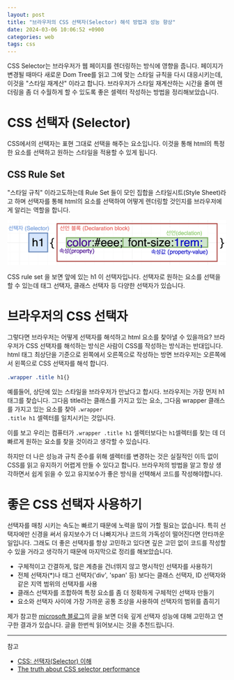 ```yaml
---
layout: post
title: "브라우저의 CSS 선택자(Selector) 해석 방법과 성능 향상"
date: 2024-03-06 10:06:52 +0900
categories: web
tags: css
---
```


CSS Selector는 브라우저가 웹 페이지를 렌더링하는 방식에 영향을 줍니다. 페이지가 변경될 때마다 새로운 Dom Tree를 읽고 그에 맞는 스타일 규칙을 다시 대응시키는데, 이것을 "스타일 재계산" 이라고 합니다. 브라우저가 스타일 재계산하는 시간을 줄여 렌더링을 좀 더 수월하게 할 수 있도록 좋은 셀렉터 작성하는 방법을 정리해보았습니다.


# CSS 선택자 (Selector)
CSS에서의 선택자는 표현 그대로 선택을 해주는 요소입니다. 이것을 통해 html의 특정한 요소를 선택하고 원하는 스타일을 적용할 수 있게 됩니다.
## CSS Rule Set
"스타일 규칙" 이라고도하는데 Rule Set 들이 모인 집합을 스타일시트(Style Sheet)라고 하며 선택자를 통해 html의 요소를 선택하여 어떻게 렌더링할 것인지를 브라우저에게 알리는 역할을 합니다.

![CSS rule set](/assets/images/2024-03-06/01.png)

CSS rule set 을 보면 앞에 있는 h1 이 선택자입니다. 선택자로 원하는 요소를 선택을 할 수 있는데 태그 선택자, 클래스 선택자 등 다양한 선택자가 있습니다.

# 브라우저의 CSS 선택자
그렇다면 브라우저는 어떻게 선택자를 해석하고 html 요소를 찾아낼 수 있을까요? 브라우저가 CSS 선택자를 해석하는 방식은 사람이 CSS를 작성하는 방식과는 반대입니다. html 태그 최상단을 기준으로 왼쪽에서 오른쪽으로 작성하는 방면 브라우저는 오른쪽에서 왼쪽으로 CSS 선택자를 해석 합니다. 
```CSS
.wrapper .title h1{}
```
예를들어, 상단에 있는 스타일을 브라우저가 만났다고 합시다. 브라우저는 가장 먼저 h1 태그를 찾습니다. 그다음 title라는 클래스를 가지고 있는 요소, 그다음 wrapper 클래스를 가지고 있는 요소를 찾아 <code>.wrapper .title h1</code> 셀렉터를 일치시키는 것입니다.

이를 보고 우리는 컴퓨터가 <code>.wrapper .title h1</code> 셀렉터보다는 <code>h1</code>셀렉터를 찾는 데 더 빠르게 원하는 요소를 찾을 것이라고 생각할 수 있습니다.

하지만 더 나은 성능과 규칙 준수를 위해 셀렉터를 변경하는 것은 실질적인 이득 없이 CSS를 읽고 유지하기 어렵게 만들 수 있다고 합니다. 브라우저의 방법을 알고 항상 생각하면서 쉽게 읽을 수 있고 유지보수가 좋은 방식을 선택해서 코드를 작성해야합니다.

# 좋은 CSS 선택자 사용하기

선택자를 매칭 시키는 속도는 빠르기 때문에 노력을 많이 가할 필요는 없습니다. 특히 선택자에만 신경을 써서 유지보수가 더 나빠지거나 코드의 가독성이 떨어진다면 안타까운 일입니다. 그래도 더 좋은 선택자를 항상 고민하고 있다면 깊은 고민 없이 코드를 작성할 수 있을 거라고 생각하기 때문에 마지막으로 정리를 해보았습니다.

- 구체적이고 간결하게, 많은 계층을 건너뛰지 않고 명시적인 선택자를 사용하기
- 전체 선택자(*)나 태그 선택자('div', 'span' 등) 보다는 클래스 선택자, ID 선택자와 같은 지역 범위의 선택자를 사용
- 클래스 선택자를 조합하여 특정 요소를 좀 더 정확하게 구체적인 선택자 만들기
- 요소와 선택자 사이에 가장 가까운 공통 조상을 사용하여 선택자의 범위를 좁히기


제가 참고한 [microsoft 블로그](https://blogs.windows.com/msedgedev/2023/01/17/the-truth-about-CSS-selector-performance/?ck_subscriber_id=1833874137)의 글을 보면 더욱 깊게 선택자 성능에 대해 고민하고 연구한 결과가 있습니다. 글을 한번씩 읽어보시는 것을 추천드립니다.

---
참고

- [CSS: 선택자(Selector) 이해](https://www.nextree.co.kr/p8468/)
- [The truth about CSS selector performance](https://blogs.windows.com/msedgedev/2023/01/17/the-truth-about-CSS-selector-performance/?ck_subscriber_id=1833874137)